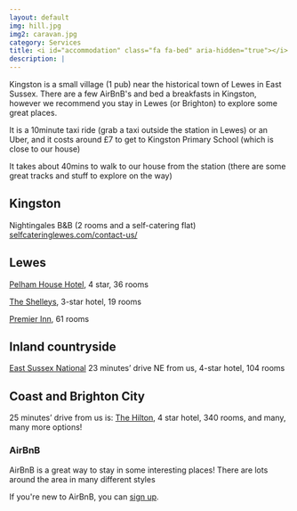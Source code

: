 ```yaml
---
layout: default
img: hill.jpg
img2: caravan.jpg
category: Services
title: <i id="accommodation" class="fa fa-bed" aria-hidden="true"></i> Accommodation
description: |
---
```

Kingston is a small village (1 pub) near the historical town of Lewes in East Sussex. There are a few AirBnB's and bed a breakfasts in Kingston, however we recommend you stay in Lewes (or Brighton) to explore some great places. 

It is a 10minute taxi ride (grab a taxi outside the station in Lewes) or an Uber, and it costs around £7 to get to Kingston Primary School (which is close to our house)

It takes about 40mins to walk to our house from the station (there are some great tracks and stuff to explore on the way)

## Kingston
Nightingales B&B (2 rooms and a self-catering flat) [selfcateringlewes.com/contact-us/](http://selfcateringlewes.com/contact-us/)

## Lewes
[Pelham House Hotel](http://www.pelhamhouse.com), 4 star, 36 rooms
 
[The Shelleys](http://the-shelleys.co.uk), 3-star hotel, 19 rooms 

[Premier Inn](https://www.premierinn.com/gb/en/hotels/england/east-sussex/lewes/lewes-town-centre.html?cid=GLBC_LEWTOW), 61 rooms 

## Inland countryside
[East Sussex National](http://eastsussexnational.co.uk) 23 minutes’ drive NE from us, 4-star hotel, 104 rooms 

## Coast and Brighton City
25 minutes’ drive from us is:
[The Hilton](http://www3.hilton.com/en/hotels/united-kingdom/hilton-brighton-metropole-BSHMETW/index.html?WT.mc_id=zELWAKN0EMEA1HI2DMH3LocalSearch4DGGenericx6BSHMETW), 4 star hotel, 340 rooms, and many, many more options! 


### AirBnB
AirBnB is a great way to stay in some interesting places! There are lots around the area in many different styles 

If you're new to AirBnB, you can [sign up](https://www.airbnb.com/).

<!-- ### <i class="fa fa-bed" aria-hidden="true"></i> Hotels -->
